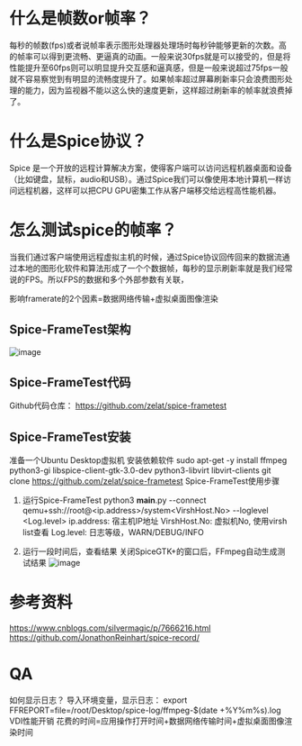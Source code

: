 # 什么是帧数or帧率？
每秒的帧数(fps)或者说帧率表示图形处理器处理场时每秒钟能够更新的次数。高的帧率可以得到更流畅、更逼真的动画。一般来说30fps就是可以接受的，但是将性能提升至60fps则可以明显提升交互感和逼真感，但是一般来说超过75fps一般就不容易察觉到有明显的流畅度提升了。如果帧率超过屏幕刷新率只会浪费图形处理的能力，因为监视器不能以这么快的速度更新，这样超过刷新率的帧率就浪费掉了。

# 什么是Spice协议？
Spice 是一个开放的远程计算解决方案，使得客户端可以访问远程机器桌面和设备（比如键盘，鼠标，audio和USB）。通过Spice我们可以像使用本地计算机一样访问远程机器，这样可以把CPU GPU密集工作从客户端移交给远程高性能机器。

# 怎么测试spice的帧率？
当我们通过客户端使用远程虚拟主机的时候，通过Spice协议回传回来的数据流通过本地的图形化软件和算法形成了一个个数据帧，每秒的显示刷新率就是我们经常说的FPS。所以FPS的数据和多个外部参数有关联，

影响framerate的2个因素=数据网络传输+虚拟桌面图像渲染

## Spice-FrameTest架构
![image](https://user-images.githubusercontent.com/11868129/127300601-0840e307-4324-4376-ac8f-651b5883d5b6.png)
## Spice-FrameTest代码
Github代码仓库： https://github.com/zelat/spice-frametest

## Spice-FrameTest安装
准备一个Ubuntu Desktop虚拟机
安装依赖软件
sudo apt-get -y install ffmpeg  python3-gi  libspice-client-gtk-3.0-dev python3-libvirt   libvirt-clients
git clone https://github.com/zelat/spice-frametest
Spice-FrameTest使用步骤
1. 运行Spice-FrameTest
           python3 __main__.py --connect qemu+ssh://root@<ip.address>/system<VirshHost.No>  --loglevel <Log.level>
           ip.address: 宿主机IP地址
           VirshHost.No: 虚拟机No, 使用virsh list查看
           Log.level: 日志等级，WARN/DEBUG/INFO

2. 运行一段时间后，查看结果
    关闭SpiceGTK+的窗口后，FFmpeg自动生成测试结果
![image](https://user-images.githubusercontent.com/11868129/127300665-3ff34d00-5899-494b-9d4b-2c15fc01a220.png)

# 参考资料
https://www.cnblogs.com/silvermagic/p/7666216.html
https://github.com/JonathonReinhart/spice-record/

# QA
如何显示日志？
导入环境变量，显示日志： export FFREPORT=file=/root/Desktop/spice-log/ffmpeg-$(date +%Y%m%s).log
VDI性能开销
花费的时间=应用操作打开时间+数据网络传输时间+虚拟桌面图像渲染时间
